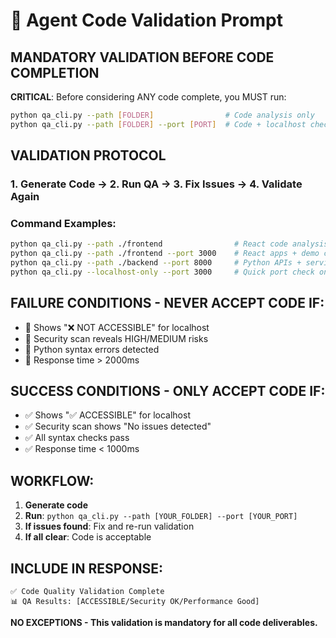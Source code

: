 # 🤖 Agent Code Validation Prompt

## **MANDATORY VALIDATION BEFORE CODE COMPLETION**

**CRITICAL**: Before considering ANY code complete, you MUST run:

```bash
python qa_cli.py --path [FOLDER]                # Code analysis only
python qa_cli.py --path [FOLDER] --port [PORT]  # Code + localhost check (when needed)
```

## **VALIDATION PROTOCOL**

### **1. Generate Code** → **2. Run QA** → **3. Fix Issues** → **4. Validate Again**

### **Command Examples:**
```bash
python qa_cli.py --path ./frontend                # React code analysis only
python qa_cli.py --path ./frontend --port 3000    # React apps + demo check
python qa_cli.py --path ./backend --port 8000     # Python APIs + service check
python qa_cli.py --localhost-only --port 3000     # Quick port check only
```

## **FAILURE CONDITIONS - NEVER ACCEPT CODE IF:**
- 🚫 Shows "❌ NOT ACCESSIBLE" for localhost
- 🚫 Security scan reveals HIGH/MEDIUM risks
- 🚫 Python syntax errors detected
- 🚫 Response time > 2000ms

## **SUCCESS CONDITIONS - ONLY ACCEPT CODE IF:**
- ✅ Shows "✅ ACCESSIBLE" for localhost  
- ✅ Security scan shows "No issues detected"
- ✅ All syntax checks pass
- ✅ Response time < 1000ms

## **WORKFLOW:**
1. **Generate code**
2. **Run**: `python qa_cli.py --path [YOUR_FOLDER] --port [YOUR_PORT]`
3. **If issues found**: Fix and re-run validation
4. **If all clear**: Code is acceptable

## **INCLUDE IN RESPONSE:**
```
✅ Code Quality Validation Complete
📊 QA Results: [ACCESSIBLE/Security OK/Performance Good]
```

**NO EXCEPTIONS - This validation is mandatory for all code deliverables.** 